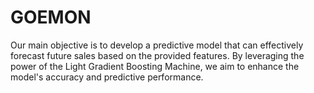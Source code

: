 # GOEMON

Our main objective is to develop a predictive model that can effectively forecast future sales based on the provided features. By leveraging the power of the Light Gradient Boosting Machine, we aim to enhance the model's accuracy and predictive performance.
